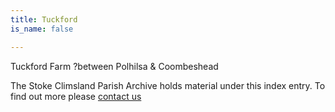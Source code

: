 ```yaml
---
title: Tuckford
is_name: false

---
```


Tuckford Farm ?between Polhilsa & Coombeshead


The Stoke Climsland Parish Archive holds material under this index entry. To find out more please [contact us](/contact/)
